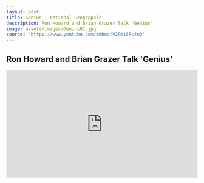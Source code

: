 ```yaml
---
layout: post
title: Genius | National Geographic
description: Ron Howard and Brian Grazer Talk 'Genius'
image: assets/images/Genius01.jpg
source: 'https://www.youtube.com/embed/V2Pm1SRc4mQ'
---
```

<h2> Ron Howard and Brian Grazer Talk 'Genius'</h2>

<style>.embed-container { position: relative; padding-bottom: 56.25%; height: 0; overflow: hidden; max-width: 100%; } .embed-container iframe, .embed-container object, .embed-container embed { position: absolute; top: 0; left: 0; width: 100%; height: 100%; }</style><div class='embed-container'><iframe src='https://www.youtube.com/embed/V2Pm1SRc4mQ' frameborder='0' allowfullscreen></iframe></div>
